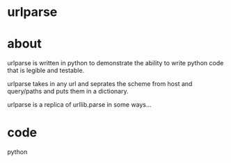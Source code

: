 # urlparse

# about
urlparse is written in python to demonstrate the ability to write python code that is legible and testable.

urlparse takes in any url and seprates the scheme from host and query/paths and puts them in a dictionary.

urlparse is a replica of urllib.parse in some ways...

# code
python
